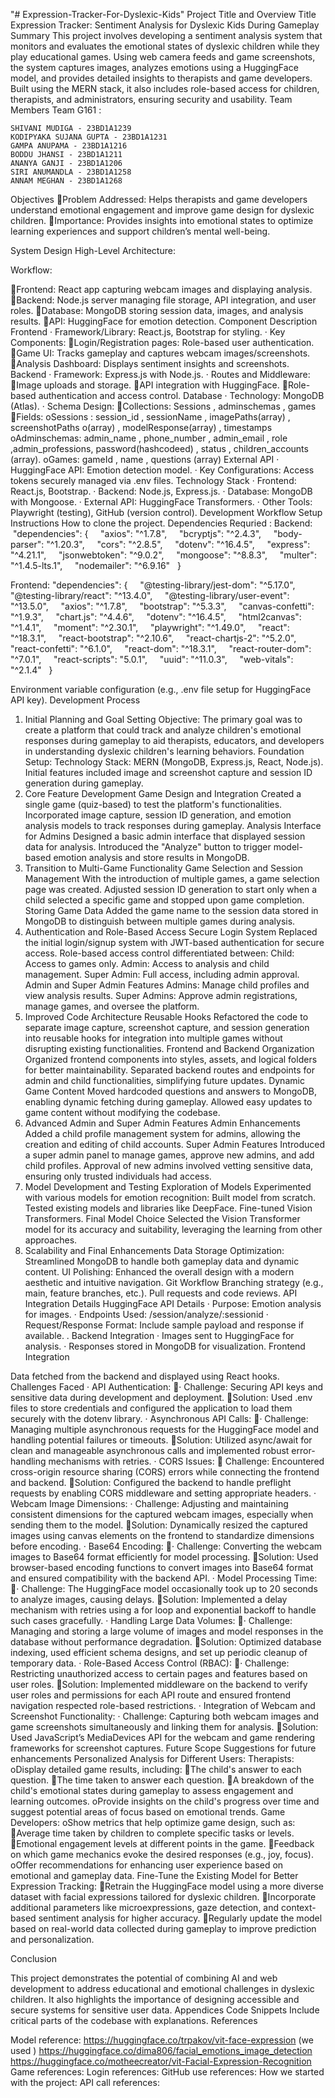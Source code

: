 "# Expression-Tracker-For-Dyslexic-Kids" 
Project Title and Overview
Title
Expression Tracker: Sentiment Analysis for Dyslexic Kids During Gameplay
Summary
This project involves developing a sentiment analysis system that monitors and evaluates the emotional states of dyslexic children while they play educational games. Using web camera feeds and game screenshots, the system captures images, analyzes emotions using a HuggingFace model, and provides detailed insights to therapists and game developers. Built using the MERN stack, it also includes role-based access for children, therapists, and administrators, ensuring security and usability.
Team Members
    Team G161 :
    
    SHIVANI MUDIGA - 23BD1A1239
    KODIPYAKA SUJANA GUPTA - 23BD1A1231
    GAMPA ANUPAMA - 23BD1A1216
    BODDU JHANSI - 23BD1A1211
    ANANYA GANJI - 23BD1A1206
    SIRI ANUMANDLA - 23BD1A1258
    ANNAM MEGHAN - 23BD1A1268

Objectives
  Problem Addressed: Helps therapists and game developers understand emotional engagement and improve game design for dyslexic children.
  Importance: Provides insights into emotional states to optimize learning experiences and support children’s mental well-being.

System Design
High-Level Architecture:

Workflow:

Frontend: React app capturing webcam images and displaying analysis.
Backend: Node.js server managing file storage, API integration, and user roles.
Database: MongoDB storing session data, images, and analysis results.
API: HuggingFace for emotion detection.
Component Description
Frontend
·  Framework/Library: React.js, Bootstrap for styling.
·  Key Components:
Login/Registration pages: Role-based user authentication.
Game UI: Tracks gameplay and captures webcam images/screenshots.
Analysis Dashboard: Displays sentiment insights and screenshots.
Backend
·  Framework: Express.js with Node.js.
·  Routes and Middleware:
Image uploads and storage.
API integration with HuggingFace.
Role-based authentication and access control.
Database
·  Technology: MongoDB (Atlas).
·  Schema Design:
Collections: Sessions , adminschemas , games 
Fields:
oSessions : session_id , sessionName , imagePaths(array) , screenshotPaths
o(array) , modelResponse(array) , timestamps
oAdminschemas: admin_name , phone_number , admin_email , role ,admin_professions, password(hashcodeed) , status , children_accounts (array).
oGames:  gameId , name 	, questions (array)
External API
·  HuggingFace API: Emotion detection model.
·  Key Configurations: Access tokens securely managed via .env files.
Technology Stack
·  Frontend: React.js, Bootstrap.
·  Backend: Node.js, Express.js.
·  Database: MongoDB with Mongoose.
·  External API: HuggingFace Transformers.
·  Other Tools: Playwright (testing), GitHub (version control).
Development Workflow
Setup Instructions
How to clone the project.
Dependencies Requried :
Backend:
 "dependencies": {
    "axios": "^1.7.8",
    "bcryptjs": "^2.4.3",
    "body-parser": "^1.20.3",
    "cors": "^2.8.5",
    "dotenv": "^16.4.5",
    "express": "^4.21.1",
    "jsonwebtoken": "^9.0.2",
    "mongoose": "^8.8.3",
    "multer": "^1.4.5-lts.1",
    "nodemailer": "^6.9.16"
  }

Frontend:
"dependencies": {
    "@testing-library/jest-dom": "^5.17.0",
    "@testing-library/react": "^13.4.0",
    "@testing-library/user-event": "^13.5.0",
    "axios": "^1.7.8",
    "bootstrap": "^5.3.3",
    "canvas-confetti": "^1.9.3",
    "chart.js": "^4.4.6",
    "dotenv": "^16.4.5",
    "html2canvas": "^1.4.1",
    "moment": "^2.30.1",
    "playwright": "^1.49.0",
    "react": "^18.3.1",
    "react-bootstrap": "^2.10.6",
    "react-chartjs-2": "^5.2.0",
    "react-confetti": "^6.1.0",
    "react-dom": "^18.3.1",
    "react-router-dom": "^7.0.1",
    "react-scripts": "5.0.1",
    "uuid": "^11.0.3",
    "web-vitals": "^2.1.4"
  }


Environment variable configuration (e.g., .env file setup for HuggingFace API key).
Development Process

1. Initial Planning and Goal Setting
Objective: The primary goal was to create a platform that could track and analyze children's emotional responses during gameplay to aid therapists, educators, and developers in understanding dyslexic children's learning behaviors.
Foundation Setup:
Technology Stack: MERN (MongoDB, Express.js, React, Node.js).
Initial features included image and screenshot capture and session ID generation during gameplay.
2. Core Feature Development
Game Design and Integration
Created a single game (quiz-based) to test the platform's functionalities.
Incorporated image capture, session ID generation, and emotion analysis models to track responses during gameplay.
Analysis Interface for Admins
Designed a basic admin interface that displayed session data for analysis.
Introduced the "Analyze" button to trigger model-based emotion analysis and store results in MongoDB.
3. Transition to Multi-Game Functionality
Game Selection and Session Management
With the introduction of multiple games, a game selection page was created.
Adjusted session ID generation to start only when a child selected a specific game and stopped upon game completion.
Storing Game Data
Added the game name to the session data stored in MongoDB to distinguish between multiple games during analysis.
4. Authentication and Role-Based Access
Secure Login System
Replaced the initial login/signup system with JWT-based authentication for secure access.
Role-based access control differentiated between:
Child: Access to games only.
Admin: Access to analysis and child management.
Super Admin: Full access, including admin approval.
Admin and Super Admin Features
Admins: Manage child profiles and view analysis results.
Super Admins: Approve admin registrations, manage games, and oversee the platform.
5. Improved Code Architecture
Reusable Hooks
Refactored the code to separate image capture, screenshot capture, and session generation into reusable hooks for integration into multiple games without disrupting existing functionalities.
Frontend and Backend Organization
Organized frontend components into styles, assets, and logical folders for better maintainability.
Separated backend routes and endpoints for admin and child functionalities, simplifying future updates.
Dynamic Game Content
Moved hardcoded questions and answers to MongoDB, enabling dynamic fetching during gameplay.
Allowed easy updates to game content without modifying the codebase.
6. Advanced Admin and Super Admin Features
Admin Enhancements
Added a child profile management system for admins, allowing the creation and editing of child accounts.
Super Admin Features
Introduced a super admin panel to manage games, approve new admins, and add child profiles.
Approval of new admins involved vetting sensitive data, ensuring only trusted individuals had access.
7. Model Development and Testing
Exploration of Models
Experimented with various models for emotion recognition:
Built model from scratch.
Tested existing models and libraries like DeepFace.
Fine-tuned Vision Transformers.
Final Model Choice
Selected the Vision Transformer model for its accuracy and suitability, leveraging the learning from other approaches.
8. Scalability and Final Enhancements
Data Storage Optimization: Streamlined MongoDB to handle both gameplay data and dynamic content.
UI Polishing: Enhanced the overall design with a modern aesthetic and intuitive navigation.
Git Workflow
Branching strategy (e.g., main, feature branches, etc.).
Pull requests and code reviews.
API Integration Details
HuggingFace API Details
·  Purpose: Emotion analysis for images.
·  Endpoints Used:  /session/analyze/:sessionid
·  Request/Response Format: Include sample payload and response if available.
.
Backend Integration
·  Images sent to HuggingFace for analysis.
·  Responses stored in MongoDB for visualization.
Frontend Integration

Data fetched from the backend and displayed using React hooks.
Challenges Faced
·  API Authentication:
·  Challenge: Securing API keys and sensitive data during development and deployment.
Solution: Used .env files to store credentials and configured the application to load them securely with the dotenv library.
·  Asynchronous API Calls:
·  Challenge: Managing multiple asynchronous requests for the HuggingFace model and handling potential failures or timeouts.
Solution: Utilized async/await for clean and manageable asynchronous calls and implemented robust error-handling mechanisms with retries.
·  CORS Issues:
  Challenge: Encountered cross-origin resource sharing (CORS) errors while connecting the frontend and backend.
Solution: Configured the backend to handle preflight requests by enabling CORS middleware and setting appropriate headers.
·  Webcam Image Dimensions:
·  Challenge: Adjusting and maintaining consistent dimensions for the captured webcam 	images, especially when sending them to the model.
Solution: Dynamically resized the captured images using canvas elements on the frontend to standardize dimensions before encoding.
·  Base64 Encoding:
·  Challenge: Converting the webcam images to Base64 format efficiently for model processing.
Solution: Used browser-based encoding functions to convert images into Base64 format and ensured compatibility with the backend API.
·  Model Processing Time:
·  Challenge: The HuggingFace model occasionally took up to 20 seconds to analyze images, causing delays.
Solution: Implemented a delay mechanism with retries using a for loop and exponential backoff to handle such cases gracefully.
·  Handling Large Data Volumes:
·  Challenge: Managing and storing a large volume of images and model responses in the database without performance degradation.
Solution: Optimized database indexing, used efficient schema designs, and set up periodic cleanup of temporary data.
·  Role-Based Access Control (RBAC):
·  Challenge: Restricting unauthorized access to certain pages and features based on user roles.
Solution: Implemented middleware on the backend to verify user roles and permissions for each API route and ensured frontend navigation respected role-based restrictions.
·  Integration of Webcam and Screenshot Functionality:
·  Challenge: Capturing both webcam images and game screenshots simultaneously and 	linking them for analysis.
Solution: Used JavaScript’s MediaDevices API for the webcam and game rendering frameworks for screenshot captures.
Future Scope
Suggestions for future enhancements
Personalized Analysis for Different Users:
Therapists:
oDisplay detailed game results, including:
The child's answer to each question.
The time taken to answer each question.
A breakdown of the child's emotional states during gameplay to assess engagement and learning outcomes.
oProvide insights on the child's progress over time and suggest potential areas of focus based on emotional trends.
Game Developers:
oShow metrics that help optimize game design, such as:
Average time taken by children to complete specific tasks or levels.
Emotional engagement levels at different points in the game.
Feedback on which game mechanics evoke the desired responses (e.g., joy, focus).
oOffer recommendations for enhancing user experience based on emotional and gameplay data.
Fine-Tune the Existing Model for Better Expression Tracking:
Retrain the HuggingFace model using a more diverse dataset with facial expressions tailored for dyslexic children.
Incorporate additional parameters like microexpressions, gaze detection, and context-based sentiment analysis for higher accuracy.
Regularly update the model based on real-world data collected during gameplay to improve prediction and personalization.

Conclusion

This project demonstrates the potential of combining AI and web development to address educational and emotional challenges in dyslexic children. It also highlights the importance of designing accessible and secure systems for sensitive user data.
Appendices
Code Snippets
Include critical parts of the codebase with explanations.
References

 Model reference: 
https://huggingface.co/trpakov/vit-face-expression (we used )
https://huggingface.co/dima806/facial_emotions_image_detection
https://huggingface.co/motheecreator/vit-Facial-Expression-Recognition
Game references:
Login references:
GitHub use references:
How we started with the project:
API call references:

